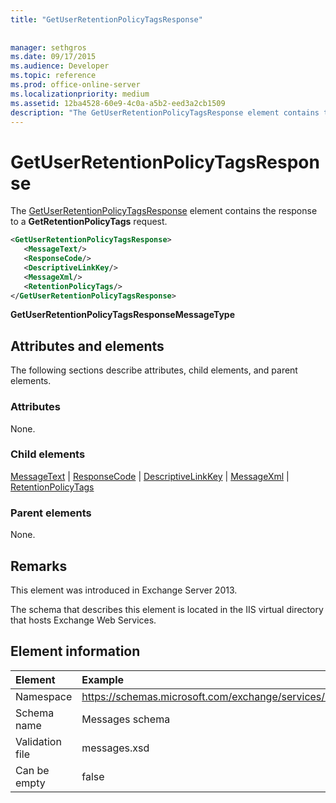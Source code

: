 ```yaml
---
title: "GetUserRetentionPolicyTagsResponse"
 
 
manager: sethgros
ms.date: 09/17/2015
ms.audience: Developer
ms.topic: reference
ms.prod: office-online-server
ms.localizationpriority: medium
ms.assetid: 12ba4528-60e9-4c0a-a5b2-eed3a2cb1509
description: "The GetUserRetentionPolicyTagsResponse element contains the response to a GetRetentionPolicyTags request."
---
```


# GetUserRetentionPolicyTagsResponse

The [GetUserRetentionPolicyTagsResponse](getuserretentionpolicytagsresponse.md) element contains the response to a **GetRetentionPolicyTags** request. 
  
```XML
<GetUserRetentionPolicyTagsResponse>
   <MessageText/>
   <ResponseCode/>
   <DescriptiveLinkKey/>
   <MessageXml/>
   <RetentionPolicyTags/>
</GetUserRetentionPolicyTagsResponse>
```

 **GetUserRetentionPolicyTagsResponseMessageType**
## Attributes and elements

The following sections describe attributes, child elements, and parent elements.
  
### Attributes

None.
  
### Child elements

[MessageText](messagetext.md) | [ResponseCode](responsecode.md) | [DescriptiveLinkKey](descriptivelinkkey.md) | [MessageXml](messagexml.md) | [RetentionPolicyTags](retentionpolicytags.md)
  
### Parent elements

None.
  
## Remarks

This element was introduced in Exchange Server 2013.
  
The schema that describes this element is located in the IIS virtual directory that hosts Exchange Web Services.
  
## Element information

| Element | Example |
|:-----|:-----|
|Namespace  <br/> |https://schemas.microsoft.com/exchange/services/2006/messages  <br/> |
|Schema name  <br/> |Messages schema  <br/> |
|Validation file  <br/> |messages.xsd  <br/> |
|Can be empty  <br/> |false  <br/> |
   

